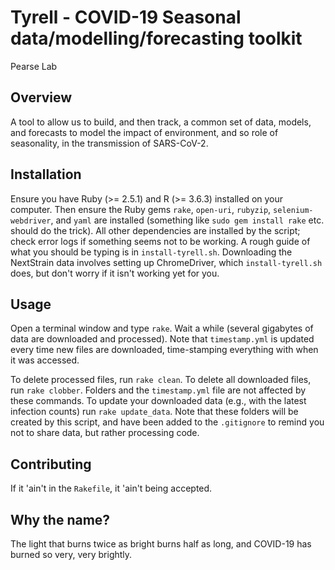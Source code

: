 # Tyrell - COVID-19 Seasonal data/modelling/forecasting toolkit

Pearse Lab

## Overview

A tool to allow us to build, and then track, a common set of data, models, and forecasts to model the impact of environment, and so role of seasonality, in the transmission of SARS-CoV-2.

## Installation

Ensure you have Ruby (>= 2.5.1) and R (>= 3.6.3) installed on your computer. Then ensure the Ruby gems `rake`, `open-uri`, `rubyzip`, `selenium-webdriver`, and `yaml` are installed (something like `sudo gem install rake` etc. should do the trick). All other dependencies are installed by the script; check error logs if something seems not to be working. A rough guide of what you should be typing is in `install-tyrell.sh`. Downloading the NextStrain data involves setting up ChromeDriver, which `install-tyrell.sh` does, but don't worry if it isn't working yet for you.

## Usage

Open a terminal window and type `rake`. Wait a while (several gigabytes of data are downloaded and processed). Note that `timestamp.yml` is updated every time new files are downloaded, time-stamping everything with when it was accessed.

To delete processed files, run `rake clean`. To delete all downloaded files, run `rake clobber`. Folders and the `timestamp.yml` file are not affected by these commands. To update your downloaded data (e.g., with the latest infection counts) run `rake update_data`. Note that these folders will be created by this script, and have been added to the `.gitignore` to remind you not to share data, but rather processing code.

## Contributing

If it 'ain't in the `Rakefile`, it 'ain't being accepted.

## Why the name?

The light that burns twice as bright burns half as long, and COVID-19 has burned so very, very brightly.
